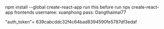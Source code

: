 npm install --global create-react-app
run this before run npx create-react-app frontends
username: xuanphong
pass: Dangthaimai77

"auth_token"= 639cabcddc32f4c64bad8394590fe5787df3edaf